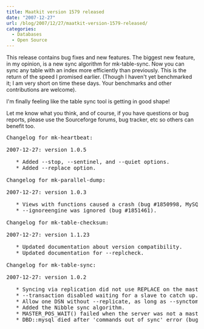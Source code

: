 ```yaml
---
title: Maatkit version 1579 released
date: "2007-12-27"
url: /blog/2007/12/27/maatkit-version-1579-released/
categories:
  - Databases
  - Open Source
---
```


This release contains bug fixes and new features. The biggest new feature, in my opinion, is a new sync algorithm for mk-table-sync. Now you can sync any table with an index more efficiently than previously. This is the return of the speed I promised earlier. (Though I haven't yet benchmarked it; I am very short on time these days. Your benchmarks and other contributions are welcome).

I'm finally feeling like the table sync tool is getting in good shape!

Let me know what you think, and of course, if you have questions or bug reports, please use the Sourceforge forums, bug tracker, etc so others can benefit too.

<pre>Changelog for mk-heartbeat:

2007-12-27: version 1.0.5

   * Added --stop, --sentinel, and --quiet options.
   * Added --replace option.

Changelog for mk-parallel-dump:

2007-12-27: version 1.0.3

   * Views with functions caused a crash (bug #1850998, MySQL bug #29408).
   * --ignoreengine was ignored (bug #1851461).

Changelog for mk-table-checksum:

2007-12-27: version 1.1.23

   * Updated documentation about version compatibility.
   * Updated documentation for --replcheck.

Changelog for mk-table-sync:

2007-12-27: version 1.0.2

   * Syncing via replication did not use REPLACE on the master.
   * --transaction disabled waiting for a slave to catch up.
   * Allow one DSN without --replicate, as long as --synctomaster is given.
   * Added the Nibble sync algorithm.
   * MASTER_POS_WAIT() failed when the server was not a master (bug #1855480).
   * DBD::mysql died after 'commands out of sync' error (bug #1856046).</pre>


